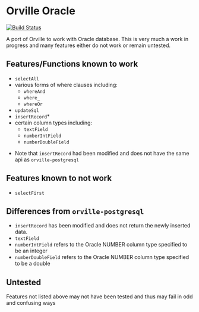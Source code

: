 
# Orville Oracle

[![Build Status](https://secure.travis-ci.org/flipstone/orville.svg)](http://travis-ci.org/flipstone/orville)

A port of Orville to work with Oracle database.
This is very much a work in progress and many features either do not work or remain untested.

## Features/Functions known to work
   - `selectAll`
   - various forms of where clauses including:
     - `whereAnd`
     - `where_`
     - `whereOr`
   - `updateSql`
   - `insertRecord`*
   - certain column types including:
     - `textField`
     - `numberIntField`
     - `numberDoubleField`

   * Note that `insertRecord` had been modified and does not have the same api as `orville-postgresql`

## Features known to not work
   - `selectFirst`

## Differences from `orville-postgresql`
   - `insertRecord` has been modified and does not return the newly inserted data.
   - `textField`
   - `numberIntField` refers to the Oracle NUMBER column type specified to be an integer
   - `numberDoubleField` refers to the Oracle NUMBER column type specified to be a double

## Untested
   Features not listed above may not have been tested and thus may fail in odd and confusing ways